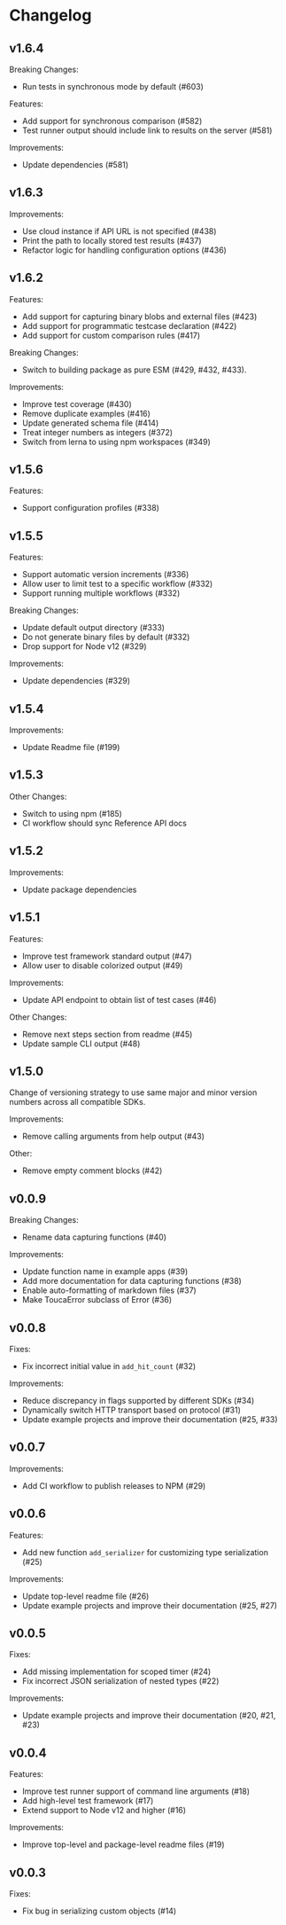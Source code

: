 # Changelog

## v1.6.4

Breaking Changes:

- Run tests in synchronous mode by default (#603)

Features:

- Add support for synchronous comparison (#582)
- Test runner output should include link to results on the server (#581)

Improvements:

- Update dependencies (#581)

## v1.6.3

Improvements:

- Use cloud instance if API URL is not specified (#438)
- Print the path to locally stored test results (#437)
- Refactor logic for handling configuration options (#436)

## v1.6.2

Features:

- Add support for capturing binary blobs and external files (#423)
- Add support for programmatic testcase declaration (#422)
- Add support for custom comparison rules (#417)

Breaking Changes:

- Switch to building package as pure ESM (#429, #432, #433).

Improvements:

- Improve test coverage (#430)
- Remove duplicate examples (#416)
- Update generated schema file (#414)
- Treat integer numbers as integers (#372)
- Switch from lerna to using npm workspaces (#349)

## v1.5.6

Features:

- Support configuration profiles (#338)

## v1.5.5

Features:

- Support automatic version increments (#336)
- Allow user to limit test to a specific workflow (#332)
- Support running multiple workflows (#332)

Breaking Changes:

- Update default output directory (#333)
- Do not generate binary files by default (#332)
- Drop support for Node v12 (#329)

Improvements:

- Update dependencies (#329)

## v1.5.4

Improvements:

- Update Readme file (#199)

## v1.5.3

Other Changes:

- Switch to using npm (#185)
- CI workflow should sync Reference API docs

## v1.5.2

Improvements:

- Update package dependencies

## v1.5.1

Features:

- Improve test framework standard output (#47)
- Allow user to disable colorized output (#49)

Improvements:

- Update API endpoint to obtain list of test cases (#46)

Other Changes:

- Remove next steps section from readme (#45)
- Update sample CLI output (#48)

## v1.5.0

Change of versioning strategy to use same major and minor version numbers across
all compatible SDKs.

Improvements:

- Remove calling arguments from help output (#43)

Other:

- Remove empty comment blocks (#42)

## v0.0.9

Breaking Changes:

- Rename data capturing functions (#40)

Improvements:

- Update function name in example apps (#39)
- Add more documentation for data capturing functions (#38)
- Enable auto-formatting of markdown files (#37)
- Make ToucaError subclass of Error (#36)

## v0.0.8

Fixes:

- Fix incorrect initial value in `add_hit_count` (#32)

Improvements:

- Reduce discrepancy in flags supported by different SDKs (#34)
- Dynamically switch HTTP transport based on protocol (#31)
- Update example projects and improve their documentation (#25, #33)

## v0.0.7

Improvements:

- Add CI workflow to publish releases to NPM (#29)

## v0.0.6

Features:

- Add new function `add_serializer` for customizing type serialization (#25)

Improvements:

- Update top-level readme file (#26)
- Update example projects and improve their documentation (#25, #27)

## v0.0.5

Fixes:

- Add missing implementation for scoped timer (#24)
- Fix incorrect JSON serialization of nested types (#22)

Improvements:

- Update example projects and improve their documentation (#20, #21, #23)

## v0.0.4

Features:

- Improve test runner support of command line arguments (#18)
- Add high-level test framework (#17)
- Extend support to Node v12 and higher (#16)

Improvements:

- Improve top-level and package-level readme files (#19)

## v0.0.3

Fixes:

- Fix bug in serializing custom objects (#14)

